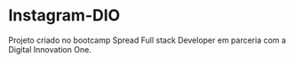 # Instagram-DIO
Projeto criado no bootcamp Spread Full stack Developer em parceria com a Digital Innovation One.
